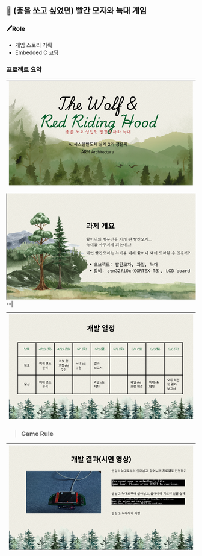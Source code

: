 ## :wolf: (총을 쏘고 싶었던) 빨간 모자와 늑대 게임


### 🖊️Role

- 게임 스토리 기획
- Embedded C 코딩

### 프로젝트 요약
![PPT 1](History/img/ppt_1.png)|
--|

<img src="History/img/ppt_2.png" width="1000">
--|

|<img src="/History/img/ppt_3.png" width=1000>|
--|

> ### Game Rule

|<img src="/History/img/ppt_4.png" width=1000>|
--|